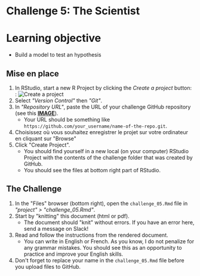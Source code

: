 # Challenge 5: The Scientist


# Learning objective
- Build a model to test an hypothesis


## Mise en place

1. In RStudio, start a new R Project by clicking the *Create a project* button: : ![Create a project](https://github.com/mickaeltemporao/CMT4A-CMSS-TEMPLATE/blob/main/imgs/rstudio_proj.png?raw=true "Create a project")
2. Select *"Version Control"* then *"Git"*.
3. In *"Repository URL"*, paste the URL of your challenge GitHub repository (see this [**IMAGE**](https://www.howtogeek.com/wp-content/uploads/2019/12/Copy-repo-URL-to-clipboard.png.pagespeed.ce.OoaKTWf-H_.png)).
    - Your URL should be something like `https://github.com/your_username/name-of-the-repo.git`.
4. Choisissez où vous souhaitez enregistrer le projet sur votre ordinateur en cliquant sur "Browse"
5. Click "Create Project".
    - You should find yourself in a new local (on your computer) RStudio Project with the contents of the challenge folder that was created by GitHub.
    - You should see the files at bottom right part of RStudio.

## The Challenge

1. In the "Files" browser (bottom right), open the `challenge_05.Rmd` file in *"project" > "challenge_05.Rmd"*.
2. Start by "knitting" this document (html or pdf).
    - The document should "knit" without errors. If you have an error here, send a message on Slack!
4. Read and follow the instructions from the rendered document.
    - You can write in English or French. As you know, I do not penalize for any grammar mistakes. You should see this as an opportunity to practice and improve your English skills.
5. Don't forget to replace your name in the `challenge_05.Rmd` file before you upload files to GitHub.

